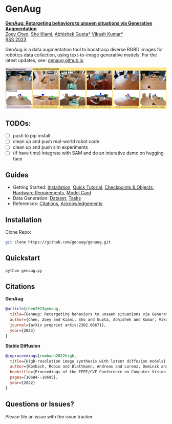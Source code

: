 # GenAug

[**GenAug: Retargeting behaviors to unseen situations via Generative Augmentation**](https://arxiv.org/abs/2302.06671)  
[Zoey Chen](https://qiuyuchen14.github.io//), [Sho Kiami](https://www.linkedin.com/in/shokiami), [Abhishek Gupta*](https://abhishekunique.github.io/) [Vikash Kumar*](https://vikashplus.github.io/)  
[RSS 2023](https://roboticsconference.org/) 

GenAug is a data augmentation tool to boostracp diverse RGBD images for robotics data collection, using text-to-image generative models.
For the latest updates, see: [genaug.github.io](https://genaug.github.io)

![](media/augmented_combined.png)



## TODOs: 
- [ ] push to pip install
- [ ] clean up and push real-world robot code
- [ ] clean up and push sim experiments
- [ ] (if have time) integrate with SAM and do an interative demo on hugging face
## Guides

- Getting Started: [Installation](#installation), [Quick Tutorial](#quickstart), [Checkpoints & Objects](#download), [Hardware Requirements](#hardware-requirements), [Model Card](model-card.md)
- Data Generation: [Dataset](#dataset-generation), [Tasks](cliport/tasks)
- References: [Citations](#citations), [Acknowledgements](#acknowledgements)




## Installation

Clone Repo:
```bash
git clone https://github.com/genaug/genaug.git
```

## Quickstart
```bash
python genaug.py
```


## Citations
**GenAug**
```bibtex
@article{chen2023genaug,
  title={GenAug: Retargeting behaviors to unseen situations via Generative Augmentation},
  author={Chen, Zoey and Kiami, Sho and Gupta, Abhishek and Kumar, Vikash},
  journal={arXiv preprint arXiv:2302.06671},
  year={2023}
}
```

**Stable Diffusion**
```bibtex
@inproceedings{rombach2022high,
  title={High-resolution image synthesis with latent diffusion models},
  author={Rombach, Robin and Blattmann, Andreas and Lorenz, Dominik and Esser, Patrick and Ommer, Bj{\"o}rn},
  booktitle={Proceedings of the IEEE/CVF Conference on Computer Vision and Pattern Recognition},
  pages={10684--10695},
  year={2022}
}
```


## Questions or Issues?

Please file an issue with the issue tracker.  
